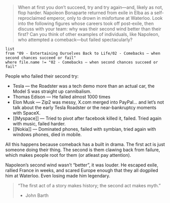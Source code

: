 > When at first you don’t succeed, try and try again—and, likely as not, flop harder. Napoleon Bonaparte returned from exile in Elba as a self-reproclaimed emperor, only to drown in misfortune at Waterloo. Look into the following figures whose careers took off post-exile, then discuss with your team: why was their second wind better than their first? Can you think of other examples of individuals, like Napoleon, who attempted a comeback—but failed spectacularly?

```dataview
list
from "09 - Entertaining Ourselves Back to Life/02 - Comebacks — when second chances succeed or fail"
where file.name != "02 - Comebacks — when second chances succeed or fail"
```

People who failed their second try:

 - Tesla — the Roadster was a tech demo more than an actual car, the Model S was straight up cannibalism.
 - Thomas Edison — He failed almost 1000 times
 - Elon Musk — Zip2 was messy, X.com merged into PayPal... and let’s not talk about the early Tesla Roadster or the near-bankruptcy moments with SpaceX.
 - [[Myspace]] — Tried to pivot after facebook killed it, failed. Tried again with music, failed harder.
 - [[Nokia]] — Dominated phones, failed with symbian, tried again with windows phones, died in mobile.

All this happens because comeback has a built in drama. The first act is just someone doing their thing. The second is them clawing back from failure, which makes people root for them (or atleast pay attention).

Napoleon’s second wind wasn’t “better”, it was louder. He escaped exile, rallied France in weeks, and scared Europe enough that they all dogpiled him at Waterloo. Even losing made him legendary.

> “The first act of a story makes history; the second act makes myth.”
>  - John Barth
